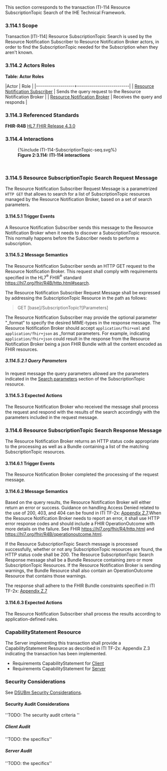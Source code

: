 This section corresponds to the transaction ITI-114 Resource SubscriptionTopic Search of the IHE Technical Framework. 

### 3.114.1 Scope

Transaction [ITI-114] Resource SubscriptionTopic Search is used by the Resource Notification Subscriber to Resource Notification Broker actors, in order to find the SubscriptionTopic needed for the Subscription when they aren't known.

### 3.114.2 Actors Roles

**Table: Actor Roles**

|Actor | Role |
|-------------------+--------------------------|
| [Resource Notification Subscriber](volume-1.html#subscriber)     | Sends the query request to the Resource Notification Broker |
| [Resource Notification Broker](volume-1.html#broker) | Receives the query and responds |

### 3.114.3 Referenced Standards

**FHIR-R4B** [HL7 FHIR Release 4.3.0](https://www.hl7.org/FHIR/R4B)

### 3.114.4 Interactions

<figure>
{%include ITI-114-SubscriptionTopic-seq.svg%}
<figcaption><b>Figure 2:3.114: ITI-114 interactions</b></figcaption>
</figure>
<br clear="all">

### 3.114.5 Resource SubscriptionTopic Search Request Message
The Resource Notification Subscriber Request Message is a parametrized `HTTP GET` that allows to search for a list of SubscriptionTopic resources managed by the Resource Notification Broker, based on a set of search parameters.

#### 3.114.5.1 Trigger Events

A Resource Notification Subscriber sends this message to the Resource Notification Broker when it needs to discover a SubscriptionTopic resource. This normally happens before the Subscriber needs to perform a subscription.

#### 3.114.5.2 Message Semantics

The Resource Notification Subscriber sends an HTTP GET request to the Resource Notification Broker. This request shall comply with requirements specified in the HL7<sup>®</sup>
FHIR<sup>®</sup> standard <https://hl7.org/fhir/R4B/http.html#search>.

The Resource Notification Subscriber Request Message shall be expressed by addressing the SubscriptionTopic Resource in the path as follows:

> GET \[base\]/SubscriptionTopic?\[Parameters\]

The Resource Notification Subscriber may provide the optional parameter "_format" to specify the desired MIME-types in the response message. The Resource Notification Broker should accept `application/fhir+xml` and `application/fhir+json` as _format parameters.  For example, indicating `application/fhir+json` could result in the response from the Resource Notification Broker being a json FHIR Bundle with all the content encoded as FHIR resources.

##### 3.114.5.2.1 Query Parameters
In request message the query parameters allowed are the parameters indicated in the [Search parameters](https://hl7.org/fhir/R4B/subscriptionTopic.html#search) section of the SubscriptionTopic resource.  


#### 3.114.5.3 Expected Actions

The Resource Notification Broker who received the message shall process the request and respond with the results of the search accordingly with the parameters included in the request message.

### 3.114.6 Resource SubscriptionTopic Search Response Message
The Resource Notification Broker returns an HTTP status code appropriate to the processing as well as a Bundle containing a list of the matching SubscriptionTopic resources.

#### 3.114.6.1 Trigger Events

The Resource Notification Broker completed the processing of the request message.

#### 3.114.6.2 Message Semantics

Based on the query results, the Resource Notification Broker will either return an error or success. Guidance on handling Access Denied related to the use of 200, 403, and 404 can be found in ITI TF-2x: [Appendix Z.7](https://profiles.ihe.net/ITI/TF/Volume2/ch-Z.html#z.7-guidance-on-access-denied-results).When the Resource Notification Broker needs to report an error, it shall use HTTP error response codes and should include a FHIR OperationOutcome with more details on the failure. See FHIR https://hl7.org/fhir/R4/http.html and https://hl7.org/fhir/R4B/operationoutcome.html.

If the Resource SubscriptionTopic Search message is processed successfully, whether or not any SubscriptionTopic resources are found, the HTTP status code shall be 200. The Resource SubscriptionTopic Search Response message shall be a Bundle Resource containing zero or more SubscriptionTopic Resources. If the Resource Notification Broker is sending warnings, the Bundle Resource shall also contain an OperationOutcome Resource that contains those warnings.

The response shall adhere to the FHIR Bundle constraints specified in ITI TF-2x: [Appendix Z.7](https://profiles.ihe.net/ITI/TF/Volume2/ch-Z.html#z.1-resource-bundles)

#### 3.114.6.3 Expected Actions

The Resource Notification Subscriber shall process the results according to application-defined rules.

### CapabilityStatement Resource

The Server implementing this transaction shall provide a CapabilityStatement Resource as described in ITI TF-2x: Appendix Z.3 indicating the transaction has been implemented. 
* Requirements CapabilityStatement for [Client](CapabilityStatement-IHE.ToDo.client.html)
* Requirements CapabilityStatement for [Server](CapabilityStatement-IHE.ToDo.server.html)

### Security Considerations

See [DSUBm Security Considerations](volume-1.html#security-considerations). 

#### Security Audit Considerations

''TODO: The security audit criteria ''

##### Client Audit 

''TODO: the specifics''

##### Server Audit 

''TODO: the specifics''
